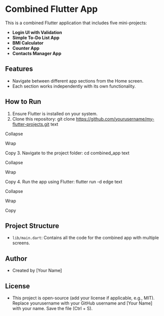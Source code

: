 # Combined Flutter App

This is a combined Flutter application that includes five mini-projects:

- **Login UI with Validation**
- **Simple To-Do List App**
- **BMI Calculator**
- **Counter App**
- **Contacts Manager App**

## Features
- Navigate between different app sections from the Home screen.
- Each section works independently with its own functionality.

## How to Run
1. Ensure Flutter is installed on your system.
2. Clone this repository:
git clone https://github.com/yourusername/my-flutter-projects.git
text

Collapse

Wrap

Copy
3. Navigate to the project folder:
cd combined_app
text

Collapse

Wrap

Copy
4. Run the app using Flutter:
flutter run -d edge
text

Collapse

Wrap

Copy
## Project Structure
- `lib/main.dart`: Contains all the code for the combined app with multiple screens.

## Author
- Created by [Your Name]

## License
- This project is open-source (add your license if applicable, e.g., MIT).
Replace yourusername with your GitHub username and [Your Name] with your name.
Save the file (Ctrl + S).